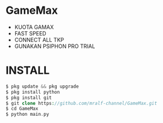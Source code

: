 # GameMax
+ KUOTA GAMAX
+ FAST SPEED
+ CONNECT ALL TKP
+ GUNAKAN PSIPHON PRO TRIAL

# INSTALL
```php
$ pkg update && pkg upgrade
$ pkg install python
$ pkg install git
$ git clone https://github.com/mralf-channel/GameMax.git
$ cd GameMax
$ python main.py
